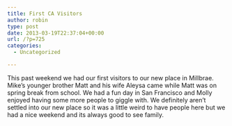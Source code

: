 ```yaml
---
title: First CA Visitors
author: robin
type: post
date: 2013-03-19T22:37:04+00:00
url: /?p=725
categories:
  - Uncategorized

---
```

This past weekend we had our first visitors to our new place in Millbrae. Mike&#8217;s younger brother Matt and his wife Aleysa came while Matt was on spring break from school. We had a fun day in San Francisco and Molly enjoyed having some more people to giggle with. We definitely aren&#8217;t settled into our new place so it was a little weird to have people here but we had a nice weekend and its always good to see family.